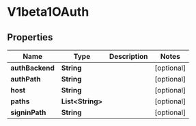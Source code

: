
# V1beta1OAuth

## Properties
Name | Type | Description | Notes
------------ | ------------- | ------------- | -------------
**authBackend** | **String** |  |  [optional]
**authPath** | **String** |  |  [optional]
**host** | **String** |  |  [optional]
**paths** | **List&lt;String&gt;** |  |  [optional]
**signinPath** | **String** |  |  [optional]



